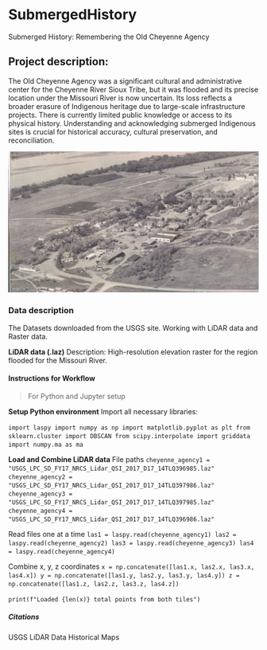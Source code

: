 # SubmergedHistory
Submerged History: Remembering the Old Cheyenne Agency

## Project description: 
The Old Cheyenne Agency was a significant cultural and administrative center for the Cheyenne River Sioux Tribe, 
but it was flooded and its precise location under the Missouri River is now uncertain. Its loss reflects a broader 
erasure of Indigenous heritage due to large-scale infrastructure projects. There is currently limited public knowledge 
or access to its physical history. Understanding and acknowledging submerged Indigenous sites is crucial for historical accuracy, 
cultural preservation, and reconciliation.

![Alt text](OldMaps/oldagncy.png)

### Data description
The Datasets downloaded from the USGS site. Working with LiDAR data and Raster data. 

**LiDAR data (.laz)**
Description: High-resolution elevation raster for the region flooded for the Missouri River.

#### Instructions for Workflow
> For Python and Jupyter setup


**Setup Python environment**
Import all necessary libraries:

`import laspy
import numpy as np
import matplotlib.pyplot as plt
from sklearn.cluster import DBSCAN
from scipy.interpolate import griddata
import numpy.ma as ma`

**Load and Combine LiDAR data**
File paths
`cheyenne_agency1 = "USGS_LPC_SD_FY17_NRCS_Lidar_QSI_2017_D17_14TLQ396985.laz"
 cheyenne_agency2 = "USGS_LPC_SD_FY17_NRCS_Lidar_QSI_2017_D17_14TLQ397986.laz"
 cheyenne_agency3 = "USGS_LPC_SD_FY17_NRCS_Lidar_QSI_2017_D17_14TLQ397985.laz"
 cheyenne_agency4 = "USGS_LPC_SD_FY17_NRCS_Lidar_QSI_2017_D17_14TLQ396986.laz"`

Read files one at a time
`las1 = laspy.read(cheyenne_agency1)
las2 = laspy.read(cheyenne_agency2)
las3 = laspy.read(cheyenne_agency3)
las4 = laspy.read(cheyenne_agency4)`

Combine x, y, z coordinates
`x = np.concatenate([las1.x, las2.x, las3.x, las4.x])
y = np.concatenate([las1.y, las2.y, las3.y, las4.y])
z = np.concatenate([las1.z, las2.z, las3.z, las4.z])`

`print(f"Loaded {len(x)} total points from both tiles")`



##### Citations
USGS LiDAR Data
Historical Maps 
